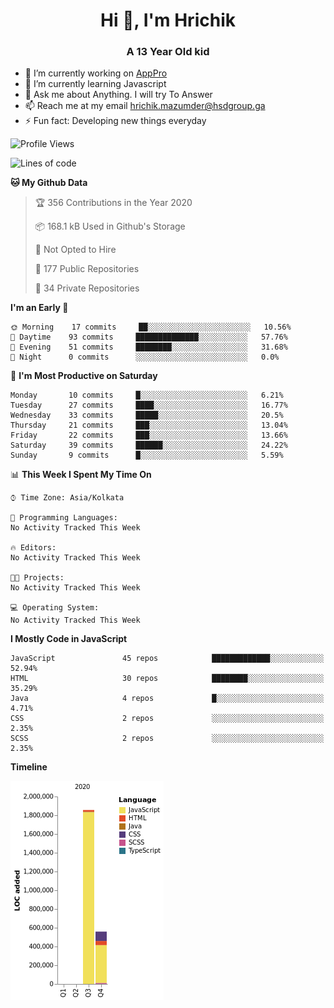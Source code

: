 <h1 align="center">Hi 👋, I'm Hrichik</h1>
<h3 align="center">A 13 Year Old kid</h3>


- 🔭 I’m currently working on [AppPro](https://apppro.in)
- 🌱 I’m currently learning Javascript
- 💬 Ask me about Anything. I will try To Answer
- 📫 Reach me at my email hrichik.mazumder@hsdgroup.ga
- ⚡ Fun fact: Developing new things everyday

<!--START_SECTION:waka-->
![Profile Views](http://img.shields.io/badge/Profile%20Views-1-blue)

![Lines of code](https://img.shields.io/badge/From%20Hello%20World%20I%27ve%20Written-1.8%20million%20lines%20of%20code-blue)

**🐱 My Github Data** 

> 🏆 356 Contributions in the Year 2020
 > 
> 📦 168.1 kB Used in Github's Storage 
 > 
> 🚫 Not Opted to Hire
 > 
> 📜 177 Public Repositories 
 > 
> 🔑 34 Private Repositories  
 > 
**I'm an Early 🐤** 

```text
🌞 Morning    17 commits     ██░░░░░░░░░░░░░░░░░░░░░░░   10.56% 
🌆 Daytime    93 commits     ██████████████░░░░░░░░░░░   57.76% 
🌃 Evening    51 commits     ████████░░░░░░░░░░░░░░░░░   31.68% 
🌙 Night      0 commits      ░░░░░░░░░░░░░░░░░░░░░░░░░   0.0%

```
📅 **I'm Most Productive on Saturday** 

```text
Monday       10 commits     █░░░░░░░░░░░░░░░░░░░░░░░░   6.21% 
Tuesday      27 commits     ████░░░░░░░░░░░░░░░░░░░░░   16.77% 
Wednesday    33 commits     █████░░░░░░░░░░░░░░░░░░░░   20.5% 
Thursday     21 commits     ███░░░░░░░░░░░░░░░░░░░░░░   13.04% 
Friday       22 commits     ███░░░░░░░░░░░░░░░░░░░░░░   13.66% 
Saturday     39 commits     ██████░░░░░░░░░░░░░░░░░░░   24.22% 
Sunday       9 commits      █░░░░░░░░░░░░░░░░░░░░░░░░   5.59%

```


📊 **This Week I Spent My Time On** 

```text
⌚︎ Time Zone: Asia/Kolkata

💬 Programming Languages: 
No Activity Tracked This Week

🔥 Editors: 
No Activity Tracked This Week

🐱‍💻 Projects: 
No Activity Tracked This Week

💻 Operating System: 
No Activity Tracked This Week

```

**I Mostly Code in JavaScript** 

```text
JavaScript               45 repos            █████████████░░░░░░░░░░░░   52.94% 
HTML                     30 repos            ████████░░░░░░░░░░░░░░░░░   35.29% 
Java                     4 repos             █░░░░░░░░░░░░░░░░░░░░░░░░   4.71% 
CSS                      2 repos             ░░░░░░░░░░░░░░░░░░░░░░░░░   2.35% 
SCSS                     2 repos             ░░░░░░░░░░░░░░░░░░░░░░░░░   2.35%

```


**Timeline**

![Chart not found](https://raw.githubusercontent.com/hrichiksite/hrichiksite/master/charts/bar_graph.png) 


<!--END_SECTION:waka-->
